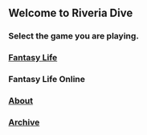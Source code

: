 ## Welcome to Riveria Dive
### Select the game you are playing.

### [Fantasy Life](https://reveriaexplorer.herokuapp.com)
### Fantasy Life Online
### [About](https://reveriadive.github.io/about)
### [Archive](https://reveriadive.github.io/locations)
